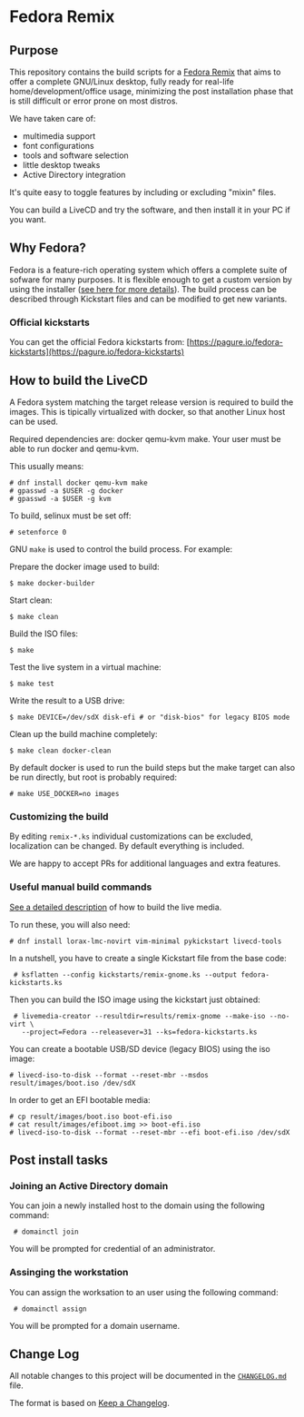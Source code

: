 # Fedora Remix

## Purpose

This repository contains the build scripts for a [Fedora Remix][01] that aims
to offer a complete GNU/Linux desktop, fully ready for real-life
home/development/office usage, minimizing the post installation phase that is
still difficult or error prone on most distros.

We have taken care of:

* multimedia support
* font configurations
* tools and software selection
* little desktop tweaks
* Active Directory integration

It's quite easy to toggle features by including or excluding "mixin" files.

You can build a LiveCD and try the software, and then install it in your PC
if you want.

## Why Fedora?

Fedora is a feature-rich operating system which offers a complete suite of
sofware for many purposes. It is flexible enough to get a custom version by
using the installer ([see here for more details][02]). The build process can
be described through Kickstart files and can be modified to get new variants.

### Official kickstarts

You can get the official Fedora kickstarts from:
[https://pagure.io/fedora-kickstarts](https://pagure.io/fedora-kickstarts)

## How to build the LiveCD

A Fedora system matching the target release version is required to build the
images. This is tipically virtualized with docker, so that another Linux host
can be used.

Required dependencies are: docker qemu-kvm make. Your user must be able to run
docker and qemu-kvm.

This usually means:

```
# dnf install docker qemu-kvm make
# gpasswd -a $USER -g docker
# gpasswd -a $USER -g kvm
```

To build, selinux must be set off:

```
# setenforce 0
```

GNU `make` is used to control the build process. For example:

Prepare the docker image used to build:

```
$ make docker-builder
```

Start clean:

```
$ make clean
```

Build the ISO files:

```
$ make
```

Test the live system in a virtual machine:

```
$ make test
```

Write the result to a USB drive:

```
$ make DEVICE=/dev/sdX disk-efi # or "disk-bios" for legacy BIOS mode
```

Clean up the build machine completely:

```
$ make clean docker-clean
```

By default docker is used to run the build steps but the make target can also
be run directly, but root is probably required:

```
# make USE_DOCKER=no images
```

### Customizing the build

By editing `remix-*.ks` individual customizations can be excluded,
localization can be changed. By default everything is included.

We are happy to accept PRs for additional languages and extra features.

### Useful manual build commands

[See a detailed description][03] of how to build the live media.

To run these, you will also need:

```
# dnf install lorax-lmc-novirt vim-minimal pykickstart livecd-tools
```

In a nutshell, you have to create a single Kickstart file from the base code:

```
 # ksflatten --config kickstarts/remix-gnome.ks --output fedora-kickstarts.ks
```

Then you can build the ISO image using the kickstart just obtained:

```
 # livemedia-creator --resultdir=results/remix-gnome --make-iso --no-virt \
   --project=Fedora --releasever=31 --ks=fedora-kickstarts.ks
```

You can create a bootable USB/SD device (legacy BIOS) using the iso image:

```
# livecd-iso-to-disk --format --reset-mbr --msdos result/images/boot.iso /dev/sdX
```

In order to get an EFI bootable media:

```
# cp result/images/boot.iso boot-efi.iso
# cat result/images/efiboot.img >> boot-efi.iso
# livecd-iso-to-disk --format --reset-mbr --efi boot-efi.iso /dev/sdX
```

## Post install tasks

### Joining an Active Directory domain

You can join a newly installed host to the domain using the following command:

```
 # domainctl join
```

You will be prompted for credential of an administrator.

### Assinging the workstation

You can assign the worksation to an user using the following command:

```
 # domainctl assign
```

You will be prompted for a domain username.

## Change Log

All notable changes to this project will be documented in the [`CHANGELOG.md`](CHANGELOG.md) file.

The format is based on [Keep a Changelog][04].

[01]: https://fedoraproject.org/wiki/Remix
[02]: https://en.wikipedia.org/wiki/Anaconda_(installer)
[03]: https://fedoraproject.org/wiki/Livemedia-creator-_How_to_create_and_use_a_Live_CD
[04]: http://keepachangelog.com/
